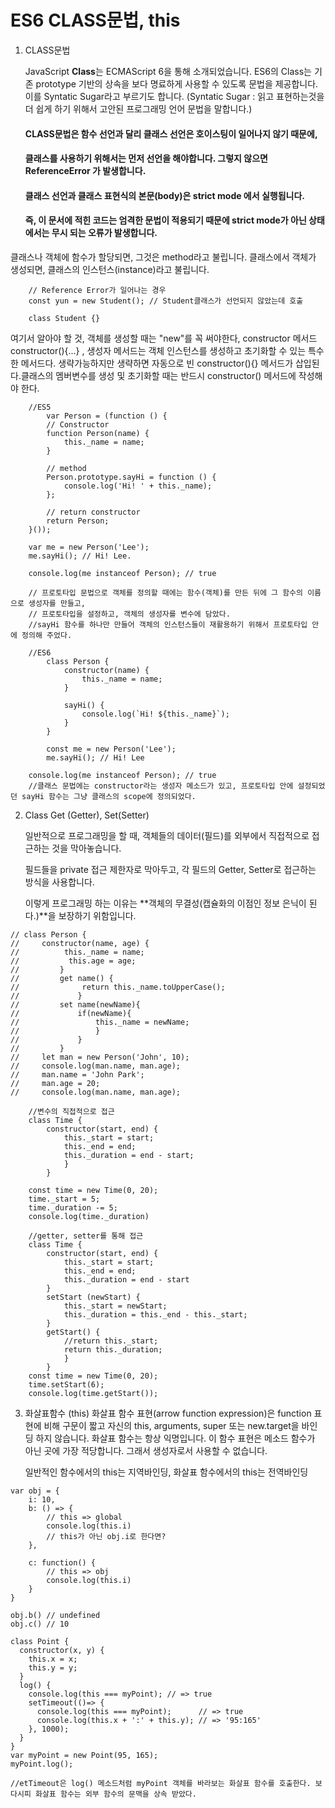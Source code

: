 # ES6 CLASS문법, this

1. CLASS문법

    JavaScript **Class**는 ECMAScript 6을 통해 소개되었습니다. 
    ES6의 Class는 기존 prototype 기반의 상속을 보다 명료하게 사용할 수 있도록 문법을 제공합니다. 
    이를 Syntatic Sugar라고 부르기도 합니다. (Syntatic Sugar : 읽고 표현하는것을 더 쉽게 하기 위해서 고안된 프로그래밍 언어 문법을 말합니다.)

    #### CLASS문법은 함수 선언과 달리 클래스 선언은 호이스팅이 일어나지 않기 때문에,
    #### 클래스를 사용하기 위해서는 먼저 선언을 해야합니다. 그렇지 않으면 ReferenceError 가 발생합니다.
    #### 클래스 선언과 클래스 표현식의 본문(body)은 strict mode 에서 실행됩니다.
    #### 즉, 이 문서에 적힌 코드는 엄격한 문법이 적용되기 때문에 strict mode가 아닌 상태에서는 무시 되는 오류가 발생합니다.

클래스나 객체에 함수가 할당되면, 그것은 method라고 불립니다.
클래스에서 객체가 생성되면, 클래스의 인스턴스(instance)라고 불립니다.

```
    // Reference Error가 일어나는 경우
    const yun = new Student(); // Student클래스가 선언되지 않았는데 호출

    class Student {}
```

여기서 알아야 할 것, 객체를 생성할 때는 "new"를 꼭 써야한다, constructor 메서드 constructor(){...} , 생성자 메서드는 객체 인스턴스를 생성하고 초기화할 수 있는 특수한 메서드다. 생략가능하지만 생략하면 자동으로 빈 constructor(){} 메서드가 삽입된다.클래스의 멤버변수를 생성 및 초기화할 때는 반드시 constructor() 메서드에 작성해야 한다.

```
    //ES5
        var Person = (function () {
        // Constructor
        function Person(name) {
            this._name = name;
        }

        // method
        Person.prototype.sayHi = function () {
            console.log('Hi! ' + this._name);
        };

        // return constructor
        return Person;
    }());

    var me = new Person('Lee');
    me.sayHi(); // Hi! Lee.

    console.log(me instanceof Person); // true

    // 프로토타입 문법으로 객체를 정의할 때에는 함수(객체)를 만든 뒤에 그 함수의 이름으로 생성자를 만들고, 
    // 프로토타입을 설정하고, 객체의 생성자를 변수에 담았다. 
    //sayHi 함수를 하나만 만들어 객체의 인스턴스들이 재활용하기 위해서 프로토타입 안에 정의해 주었다.    
```
```
    //ES6
        class Person {
            constructor(name) {
                this._name = name;
            }

            sayHi() {
                console.log(`Hi! ${this._name}`);
            }
        }

        const me = new Person('Lee');
        me.sayHi(); // Hi! Lee

    console.log(me instanceof Person); // true
    //클래스 문법에는 constructor라는 생성자 메소드가 있고, 프로토타입 안에 설정되었던 sayHi 함수는 그냥 클래스의 scope에 정의되었다.
```

2. Class Get (Getter), Set(Setter)

    일반적으로 프로그래밍을 할 때,
    객체들의 데이터(필드)를 외부에서 직접적으로 접근하는 것을 막아놓습니다.

    필드들을 private 접근 제한자로 막아두고,
    각 필드의 Getter, Setter로 접근하는 방식을 사용합니다.

    이렇게 프로그래밍 하는 이유는 **객체의 무결성(캡슐화의 이점인 정보 은닉이 된다.)**을 보장하기 위함입니다.

```
// class Person { 
//     constructor(name, age) {
//          this._name = name;
//           this.age = age;
//         }
//         get name() {
//              return this._name.toUpperCase(); 
//             } 
//         set name(newName){
//             if(newName){
//                 this._name = newName; 
//                 } 
//             } 
//         } 
//     let man = new Person('John', 10); 
//     console.log(man.name, man.age); 
//     man.name = 'John Park'; 
//     man.age = 20; 
//     console.log(man.name, man.age);
```

```
    //변수의 직접적으로 접근
    class Time { 
        constructor(start, end) { 
            this._start = start;
            this._end = end; 
            this._duration = end - start;
            }
        } 

    const time = new Time(0, 20); 
    time._start = 5; 
    time._duration -= 5;
    console.log(time._duration)
```
```
    //getter, setter를 통해 접근
    class Time { 
        constructor(start, end) { 
            this._start = start; 
            this._end = end; 
            this._duration = end - start 
        } 
        setStart (newStart) { 
            this._start = newStart; 
            this._duration = this._end - this._start; 
        } 
        getStart() { 
            //return this._start; 
            return this._duration; 
            }
        } 
    const time = new Time(0, 20); 
    time.setStart(6); 
    console.log(time.getStart());    
```

3. 화살표함수 (this)
    화살표 함수 표현(arrow function expression)은 function 표현에 비해 구문이 짧고 자신의 this, arguments, super 또는 new.target을 바인딩 하지 않습니다. 
    화살표 함수는 항상 익명입니다. 
    이 함수 표현은 메소드 함수가 아닌 곳에 가장 적당합니다. 
    그래서 생성자로서 사용할 수 없습니다. 
    
    일반적인 함수에서의 this는 지역바인딩,
    화살표 함수에서의 this는 전역바인딩

```
var obj = {
    i: 10,
    b: () => {
        // this => global
        console.log(this.i)
        // this가 아닌 obj.i로 한다면?
    },
    
    c: function() {
        // this => obj
        console.log(this.i)
    }
}

obj.b() // undefined
obj.c() // 10
```
```
class Point {  
  constructor(x, y) {
    this.x = x;
    this.y = y;
  }
  log() {
    console.log(this === myPoint); // => true
    setTimeout(()=> {
      console.log(this === myPoint);      // => true
      console.log(this.x + ':' + this.y); // => '95:165'
    }, 1000);
  }
}
var myPoint = new Point(95, 165);  
myPoint.log();  

//etTimeout은 log() 메소드처럼 myPoint 객체를 바라보는 화살표 함수를 호출한다. 보다시피 화살표 함수는 외부 함수의 문맥을 상속 받았다.
```


